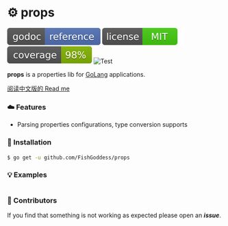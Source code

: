# ⚙ props

[![Go Doc](_icons/godoc.svg)](https://pkg.go.dev/github.com/FishGoddess/props)
[![License](_icons/license.svg)](https://opensource.org/licenses/MIT)
[![Coverage](_icons/coverage.svg)](_icons/coverage.svg)
![Test](https://github.com/FishGoddess/props/actions/workflows/test.yml/badge.svg)

**props** is a properties lib for [GoLang](https://golang.org) applications.

[阅读中文版的 Read me](./README.md)

### ☁️ Features

* Parsing properties configurations, type conversion supports

### 🔨 Installation

```bash
$ go get -u github.com/FishGoddess/props
```

### 💡 Examples

```go

```

### 👀 Contributors

If you find that something is not working as expected please open an _**issue**_.
